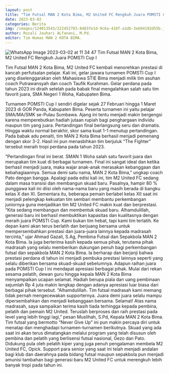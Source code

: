 ```yaml
---
layout: post
title: "Tim Futsal MAN 2 Kota Bima, M2 United FC Rengkuh Juara POMSTI Cup I"
date: 2023-03-02
categories: Berita
img: /images/124013543/222452783-8483fe1d-9c6a-410f-a1db-3eb94192d55b.jpeg
author: Rozali Jauhari ALfanani, M.Pd.
editor: Tim Humas MAN 2 KOTA BIMA.
---
```


![WhatsApp Image 2023-03-02 at 11 34 47](https://user-images.githubusercontent.com/124013543/222452783-8483fe1d-9c6a-410f-a1db-3eb94192d55b.jpeg)
Tim Futsal MAN 2 Kota Bima, M2 United FC Rengkuh Juara POMSTI Cup I

Tim Futsal MAN 2 Kota Bima, M2 United FC kembali menorehkan prestasi di kancah perfutsalan pelajar. Kali ini, gelar jawara turnamen POMSTI Cup I yang diselenggarakan oleh Mahasiswa STIE Bima menjadi milik tim asuhan coach Putrawansyah dan coach Taufik Kurahman. Gelar perdana pada tahun 2023 ini diraih setelah pada babak final mengalahkan salah satu tim favorit juara, SMA Negeri 1 Woha, Kabupaten Bima.

Turnamen POMSTI Cup I sendiri digelar sejak 27 Februari hingga 1 Maret 2023 di GOR Panda, Kabupaten Bima. Peserta turnamen ini yaitu pelajar SMA/MA/SMK se-Pulau Sumbawa. Ajang ini tentu menjadi makin bergengsi karena memperebutkan hadiah jutaan rupiah bagi penghargaan individu maupun tim yang juara. Pertandingan final berlangsung seru dan dramatis. Hingga waktu normal berakhir, skor sama kuat 1-1 menutup pertandingan. Pada babak adu penalti, tim MAN 2 Kota Bima berhasil menjadi pemenang dengan skor 3-2. Hasil ini pun menasbihkan tim berjuluk “The Fighter” tersebut meraih tropi perdana pada tahun 2023.

“Pertandingan final ini berat. SMAN 1 Woha salah satu favorit juara dan merupakan tim kuat di berbagai turnamen. Final ini sangat ideal dan ketika berhasil menjadi juara, maka wajar anak-anak merasakan kebanggaan dan kebahagiaannya. Semua demi satu nama, MAN 2 Kota Bima,” ungkap coach Pato dengan bangga.
Apalagi pada edisi kali ini, tim M2 United FC sedang dalam masa transisi dan membangun skuad baru. Pasalnya, hampir 80 % punggawa kali ini diisi oleh nama-nama baru yang masih berada di bangku kelas X dan XI. Sementara itu, beberapa pemain berlabel kelas XII saat ini menjadi pelengkap kekuatan tim sembari membantu perkembangan juniornya guna menjadikan tim M2 United FC makin kuat dan berprestasi.
“Kita sedang membangun dan membentuk skuad baru. Alhamdulillah, generasi baru ini berhasil membuktikan kapasitas dan kualitasnya dengan meraih juara POMSTI Cup. Kami bukan tim hebat, tapi kami tim terlatih. Ke depan kami akan terus berlatih dan berjuang bersama untuk mempersembahkan prestasi dan juara-juara lainnya kepada madrasah tercinta,” ujar Ahmad Gazali, S.Ag, Pembina Futsal dan Sepakbola MAN 2 Kota Bima.
Ia juga berterima kasih kepada semua pihak, terutama pihak madrasah yang selalu memberikan dukungan penuh bagi perkembangan futsal dan sepakbola MAN 2 Kota Bima. Ia berharap dan berjanji bahwa prestasi perdana di tahun ini menjadi pembuka prestasi lainnya seperti yang selalu diberikan bersama skuad-skuad sebelumnya.
Adapun raihan juara pada POMSTI Cup I ini mendapat apresiasi berbagai pihak. Mulai dari rekan sesama pelatih, dewan guru hingga kepala MAN 2 Kota Bima menyampaikan ucapan selamat. Hadiah berupa piala dan uang pembinaan sejumlah Rp 4 juta makin lengkap dengan adanya apresiasi luar biasa dari berbagai pihak tersebut.
“Alhamdulillah. Tim futsal madrasah kami memang tidak pernah mengecewakan supporternya. Juara demi juara selalu mampu dipersembahkan dan menjadi kebanggaan bersama. Selamat! Atas nama madrasah, saya sampaikan terima kasih tiada terhingga kepada pembina, pelatih dan pemain M2 United. Teruslah berproses dan raih prestasi pada level yang lebih tinggi lagi,” pesan Muslihah, S.Pd, Kepala MAN 2 Kota Bima.
Tim futsal yang bermotto “Never Give Up” ini pun makin percaya diri untuk menatap dan menghadapi turnamen-turnamen berikutnya. Skuad yang ada saat ini akan terus dimatangkan melalui program yang telah disusun oleh pembina dan pelatih yang berlisensi futsal nasional, Gezo dan Pato. Didukung pula oleh pelatih kiper yang juga penuh pengalaman membela M2 United FC, Opick. Support para senior yang saat ini telah menjadi andalan bagi klub dan daerahnya pada bidang futsal maupun sepakbola pun menjadi amunisi tambahan bagi generasi baru M2 United FC untuk merengkuh lebih banyak tropi pada tahun ini.


